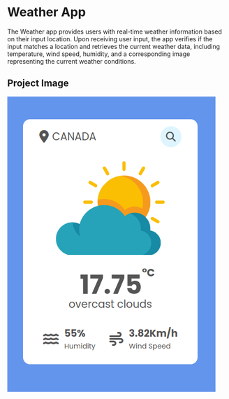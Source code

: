 
# Weather App
The Weather app provides users with real-time weather information based on their input location. Upon receiving user input, the app verifies if the input matches a location and retrieves the current weather data, including temperature, wind speed, humidity, and a corresponding image representing the current weather conditions.

## Project Image

![image](10_img.png)
